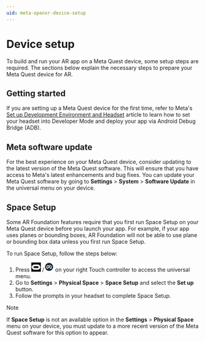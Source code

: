```yaml
---
uid: meta-openxr-device-setup
---
```

# Device setup

To build and run your AR app on a Meta Quest device, some setup steps are required. The sections below explain the necessary steps to prepare your Meta Quest device for AR.

## Getting started

If you are setting up a Meta Quest device for the first time, refer to Meta's [Set up Development Environment and Headset](https://developer.oculus.com/documentation/unity/unity-env-device-setup/) article to learn how to set your headset into Developer Mode and deploy your app via Android Debug Bridge (ADB).

## Meta software update

For the best experience on your Meta Quest device, consider updating to the latest version of the Meta Quest software. This will ensure that you have access to Meta's latest enhancements and bug fixes. You can update your Meta Quest software by going to **Settings** > **System** > **Software Update** in the universal menu on your device.

## Space Setup

Some AR Foundation features require that you first run Space Setup on your Meta Quest device before you launch your app. For example, if your app uses planes or bounding boxes, AR Foundation will not be able to use plane or bounding box data unless you first run Space Setup.

To run Space Setup, follow the steps below:

1. Press ![the universal menu button](images/universal-menu.png) /![the universal menu button](images/universal-menu-2.png) on your right Touch controller to access the universal menu.
2. Go to **Settings** > **Physical Space** > **Space Setup** and select the **Set up** button.
3. Follow the prompts in your headset to complete Space Setup.

> [!NOTE]
> If **Space Setup** is not an available option in the **Settings** > **Physical Space** menu on your device, you must update to a more recent version of the Meta Quest software for this option to appear.
